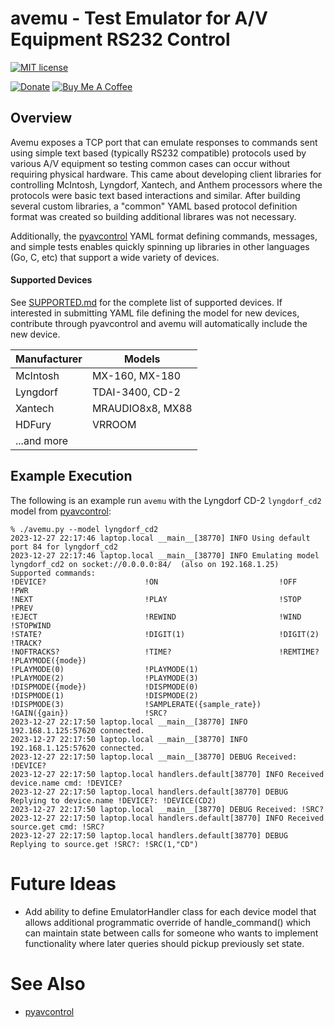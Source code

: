 # avemu - Test Emulator for A/V Equipment RS232 Control

[![MIT license](http://img.shields.io/badge/license-MIT-brightgreen.svg)](http://opensource.org/licenses/MIT)

[![Donate](https://img.shields.io/badge/Donate-PayPal-green.svg)](https://www.paypal.com/cgi-bin/webscr?cmd=_donations&business=WREP29UDAMB6G)
[![Buy Me A Coffee](https://img.shields.io/badge/buy%20me%20a%20coffee-donate-yellow.svg)](https://buymeacoffee.com/DYks67r)

## Overview

Avemu exposes a TCP port that can emulate responses to commands sent using simple text based
(typically RS232 compatible) protocols used by various A/V equipment so testing common cases can
occur without requiring physical hardware. This came about developing client libraries for
controlling McIntosh, Lyngdorf, Xantech, and Anthem processors where the protocols were basic
text based interactions and similar. After building several custom libraries, a "common" YAML
based protocol definition format was created so building additional librares was not necessary.

Additionally, the [pyavcontrol](https://github.com/rsnodgrass/pymcintosh) YAML format defining
commands, messages, and simple tests enables quickly spinning up libraries in other languages
(Go, C, etc) that support a wide variety of devices.

#### Supported Devices

See [SUPPORTED.md](https://github.com/rsnodgrass/pymcintosh/blob/main/SUPPORTED.md) for the
complete list of supported devices. If interested in submitting YAML file defining the model for
new devices, contribute through pyavcontrol and avemu will automatically include the new device.

| Manufacturer | Models              |
|--------------|---------------------|
| McIntosh     | MX-160, MX-180      |
| Lyngdorf     | TDAI-3400, CD-2     |
| Xantech      | MRAUDIO8x8, MX88    |
| HDFury       | VRROOM              |
| ...and more  |                     |

## Example Execution

The following is an example run `avemu` with the Lyngdorf CD-2 `lyngdorf_cd2` model from [pyavcontrol](https://github.com/rsnodgrass/pyavcontrol/):

```console
% ./avemu.py --model lyngdorf_cd2
2023-12-27 22:17:46 laptop.local __main__[38770] INFO Using default port 84 for lyngdorf_cd2
2023-12-27 22:17:46 laptop.local __main__[38770] INFO Emulating model lyngdorf_cd2 on socket://0.0.0.0:84/  (also on 192.168.1.25)
Supported commands:
!DEVICE?                      !ON                           !OFF                          !PWR                          
!NEXT                         !PLAY                         !STOP                         !PREV                         
!EJECT                        !REWIND                       !WIND                         !STOPWIND                     
!STATE?                       !DIGIT(1)                     !DIGIT(2)                     !TRACK?                       
!NOFTRACKS?                   !TIME?                        !REMTIME?                     !PLAYMODE({mode})             
!PLAYMODE(0)                  !PLAYMODE(1)                  !PLAYMODE(2)                  !PLAYMODE(3)                  
!DISPMODE({mode})             !DISPMODE(0)                  !DISPMODE(1)                  !DISPMODE(2)                  
!DISPMODE(3)                  !SAMPLERATE({sample_rate})    !GAIN({gain})                 !SRC?                         
2023-12-27 22:17:50 laptop.local __main__[38770] INFO 192.168.1.125:57620 connected.
2023-12-27 22:17:50 laptop.local __main__[38770] INFO 192.168.1.125:57620 connected.
2023-12-27 22:17:50 laptop.local __main__[38770] DEBUG Received: !DEVICE?
2023-12-27 22:17:50 laptop.local handlers.default[38770] INFO Received device.name cmd: !DEVICE?
2023-12-27 22:17:50 laptop.local handlers.default[38770] DEBUG Replying to device.name !DEVICE?: !DEVICE(CD2)
2023-12-27 22:17:50 laptop.local __main__[38770] DEBUG Received: !SRC?
2023-12-27 22:17:50 laptop.local handlers.default[38770] INFO Received source.get cmd: !SRC?
2023-12-27 22:17:50 laptop.local handlers.default[38770] DEBUG Replying to source.get !SRC?: !SRC(1,"CD")
```

# Future Ideas

- Add ability to define EmulatorHandler class for each device model that allows additional programmatic
  override of handle_command() which can maintain state between calls for someone who wants to implement
  functionality where later queries should pickup previously set state.

# See Also

- [pyavcontrol](https://github.com/rsnodgrass/pyavcontrol)
